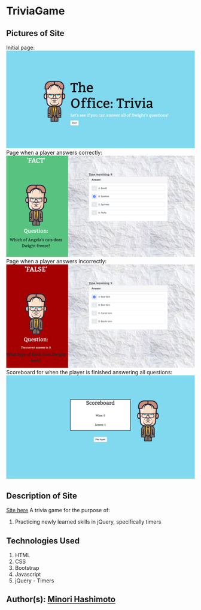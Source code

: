 # TriviaGame

## Pictures of Site
Initial page:
![Site Screenshot](assets/images/site1.png)
Page when a player answers correctly:
![Site Screenshot](assets/images/site2.png)
Page when a player answers incorrectly: 
![Site Screenshot](assets/images/site3.png)
Scoreboard for when the player is finished answering all questions:
![Site Screenshot](assets/images/site4.png)


## Description of Site
[Site here](https://minori-fh.github.io/TriviaGame/)
A trivia game for the purpose of:  
1. Practicing newly learned skills in jQuery, specifically timers

## Technologies Used
1. HTML 
2. CSS
3. Bootstrap
4. Javascript
5. jQuery - Timers

## Author(s): [Minori Hashimoto](https://github.com/minori-fh)